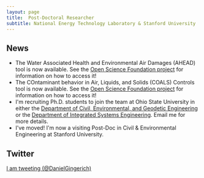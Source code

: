 ```yaml
---
layout: page
title:  Post-Doctoral Researcher
subtitle: National Energy Technology Laboratory & Stanford University
---
```


## News
- The Water Associated Health and Environmental Air Damages (AHEAD) tool is now available.  See the [Open Science Foundation project](https://osf.io/p28ax/) for information on how to access it!
- The COntaminant behavior in Air, Liquids, and Solids (COALS) Controls tool is now available.  See the [Open Science Foundation project](https://osf.io/6rfe8/) for information on how to access it!
- I'm recruiting Ph.D. students to join the team at Ohio State University in either the [Department of Civil, Environmental, and Geodetic Engineering](https://ceg.osu.edu/) or the [Department of Integrated Systems Engineering](https://ise.osu.edu/).  Email me for more details.
- I've moved!  I'm now a visiting Post-Doc in Civil & Environmental Engineering at Stanford University.

## Twitter
<p>
 <a class="twitter-timeline"
 href="https://twitter.com/DanielGingerich"
 data-widget-id="340639437736255489"
 data-chrome="nofooter noborders transparent" data-tweet-limit="3">I am tweeting (@DanielGingerich)</a>
 <script>
						!function(d, s, id) {
							var js, fjs = d.getElementsByTagName(s)[0], p = /^http:/
									.test(d.location) ? 'http' : 'https';
							if (!d.getElementById(id)) {
								js = d.createElement(s);
								js.id = id;
								js.src = p
										+ "://platform.twitter.com/widgets.js";
								fjs.parentNode.insertBefore(js, fjs);
							}
						}(document, "script", "twitter-wjs");
 </script>
</p>
